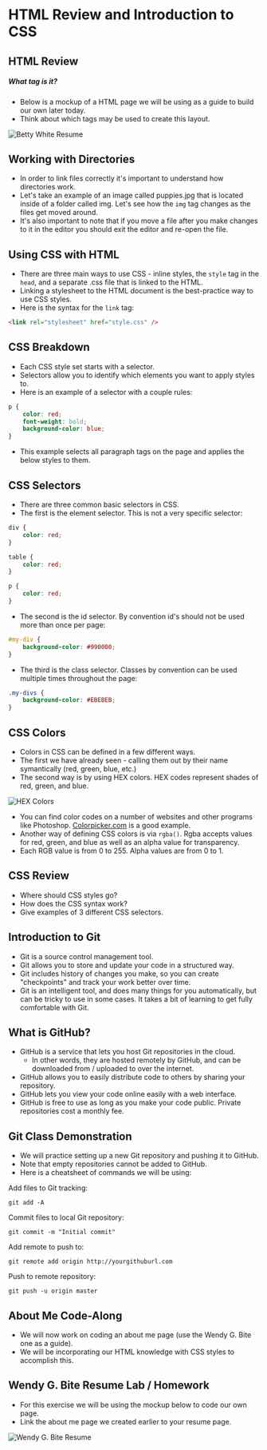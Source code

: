 # HTML Review and Introduction to CSS

## HTML Review

##### What tag is it?
- Below is a mockup of a HTML page we will be using as a guide to build our own later today.
- Think about which tags may be used to create this layout.

![Betty White Resume](img/WendyBite_AboutMe.png)

## Working with Directories
- In order to link files correctly it's important to understand how directories work.
- Let's take an example of an image called puppies.jpg that is located inside of a folder called img. Let's see how the `img` tag changes as the files get moved around.
- It's also important to note that if you move a file after you make changes to it in the editor you should exit the editor and re-open the file.

## Using CSS with HTML
- There are three main ways to use CSS - inline styles, the `style` tag in the `head`, and a separate .css file that is linked to the HTML.
- Linking a stylesheet to the HTML document is the best-practice way to use CSS styles.
- Here is the syntax for the `link` tag:

```html
<link rel="stylesheet" href="style.css" />
```

## CSS Breakdown
- Each CSS style set starts with a selector.
- Selectors allow you to identify which elements you want to apply styles to.
- Here is an example of a selector with a couple rules:

```css
p {
	color: red;
	font-weight: bold;
	background-color: blue;
}
```

- This example selects all paragraph tags on the page and applies the below styles to them.

## CSS Selectors
- There are three common basic selectors in CSS.
- The first is the element selector. This is not a very specific selector:

```css
div {
	color: red;
}

table {
	color: red;
}

p {
	color: red;
}
```

- The second is the id selector. By convention id's should not be used more than once per page:

```css
#my-div {
	background-color: #990000;
}
```

- The third is the class selector. Classes by convention can be used multiple times throughout the page:

```css
.my-divs {
	background-color: #EBEBEB;
}
```

## CSS Colors
- Colors in CSS can be defined in a few different ways.
- The first we have already seen - calling them out by their name symantically (red, green, blue, etc.)
- The second way is by using HEX colors. HEX codes represent shades of red, green, and blue.

![HEX Colors](img/hex_colors.png)

- You can find color codes on a number of websites and other programs like Photoshop. [Colorpicker.com](http://www.colorpicker.com/) is a good example.
- Another way of defining CSS colors is via `rgba()`. Rgba accepts values for red, green, and blue as well as an alpha value for transparency.
- Each RGB value is from 0 to 255. Alpha values are from 0 to 1.

## CSS Review
- Where should CSS styles go?
- How does the CSS syntax work?
- Give examples of 3 different CSS selectors.

## Introduction to Git
- Git is a source control management tool.
- Git allows you to store and update your code in a structured way.
- Git includes history of changes you make, so you can create "checkpoints" and track your work better over time.
- Git is an intelligent tool, and does many things for you automatically, but can be tricky to use in some cases. It takes a bit of learning to get fully comfortable with Git.

## What is GitHub?
- GitHub is a service that lets you host Git repositories in the cloud.
	- In other words, they are hosted remotely by GitHub, and can be downloaded from / uploaded to over the internet.
- GitHub allows you to easily distribute code to others by sharing your repository.
- GitHub lets you view your code online easily with a web interface.
- GitHub is free to use as long as you make your code public.
Private repositories cost a monthly fee.

## Git Class Demonstration
- We will practice setting up a new Git repository and pushing it to GitHub.
- Note that empty repositories cannot be added to GitHub.
- Here is a cheatsheet of commands we will be using:

Add files to Git tracking:

```
git add -A
```

Commit files to local Git repository:

```
git commit -m "Initial commit"
```

Add remote to push to:

```
git remote add origin http://yourgithuburl.com
```

Push to remote repository:

```
git push -u origin master
```

## About Me Code-Along
- We will now work on coding an about me page (use the Wendy G. Bite one as a guide).
- We will be incorporating our HTML knowledge with CSS styles to accomplish this.

## Wendy G. Bite Resume Lab / Homework
- For this exercise we will be using the mockup below to code our own page.
- Link the about me page we created earlier to your resume page.

![Wendy G. Bite Resume](img/WendyBite_Resume.png)
